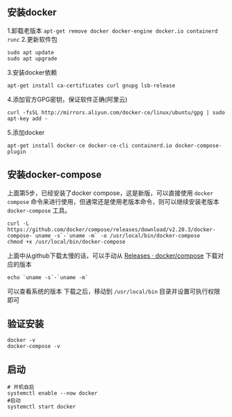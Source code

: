 ## 安装docker
1.卸载老版本
`apt-get remove docker docker-engine docker.io containerd runc`
2.更新软件包
```shell
sudo apt update 
sudo apt upgrade
```
3.安装docker依赖
```shell
apt-get install ca-certificates curl gnupg lsb-release
```
4.添加官方GPG密钥，保证软件正确(阿里云)
```shell
curl -fsSL http://mirrors.aliyun.com/docker-ce/linux/ubuntu/gpg | sudo apt-key add -
```
5.添加docker
```shell
apt-get install docker-ce docker-ce-cli containerd.io docker-compose-plugin
```
## 安装docker-compose
上面第5步，已经安装了docker compose，这是新版，可以直接使用 `docker compose` 命令来进行使用，但通常还是使用老版本命令，则可以继续安装老版本 `docker-compose` 工具。
```shell
curl -L https://github.com/docker/compose/releases/download/v2.20.3/docker-compose-`uname -s`-`uname -m` -o /usr/local/bin/docker-compose
chmod +x /usr/local/bin/docker-compose
```

上面中从github下载太慢的话，可以手动从 [Releases · docker/compose](https://github.com/docker/compose/releases) 下载对应的版本
```shell
echo `uname -s`-`uname -m`
```
可以查看系统的版本
下载之后，移动到 `/usr/local/bin` 目录并设置可执行权限即可
## 验证安装
```shell
docker -v
docker-compose -v
```

## 启动
```shell
# 开机自启
systemctl enable --now docker
#启动
systemctl start docker
```